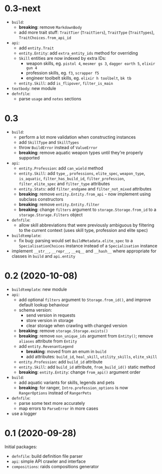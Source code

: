 # 0.3-next

- `build`:
    - **breaking**: remove `MarkdownBody`
    - add more trait stuff: `TraitTier` (`TraitTiers`), `TraitType`
      (`TraitTypes`), `TraitChoices.from_api_id`
- `api`:
    - add `entity.Trait`
    - `entity.Entity`: add `extra_entity_ids` method for overriding
    - `Skill` entities are now indexed by extra IDs:
        - weapon skills, eg. `pistol 4`, `mesmer gs 3`, `dagger earth 5`,
          `elixir gun 4`
        - profession skills, eg. `f3`, `scrapper f5`
        - engineer toolbelt skills, eg. `elixir h toolbelt`, `bk tb`
    - `entity.Skill`: add `is_flipover`, `filter_is_main`
- `textbody`: new module
- `defnfile`:
    - parse `usage` and `notes` sections

# 0.3

- `build`:
    - perform a lot more validation when constructing instances
    - add `SkillType` and `SkillTypes`
    - throw `BuildError` instead of `ValueError`
    - **breaking**: remove aquatic weapon types until they're properly supported
- `api`:
    - `entity.Profession`: add `can_wield` method
    - `entity.Skill`: add `type_`, `professions`, `elite_spec`, `weapon_type`,
      `is_aquatic`, `filter_has_build_id`, `filter_profession`,
      `filter_elite_spec` and `filter_type` attributes
    - `entity.Stats`: add `filter_endgame` and `filter_not_mixed` attributes
    - **breaking**: remove `entity.Entity.from_api` - now implement using
      subclass constructors
    - **breaking**: remove `entity.Entity.filter`
    - **breaking**: change `filters` argument to `storage.Storage.from_id` to a
      `storage.Storage.Filters` object
- `defnfile`:
    - allow skill abbreviations that were previously ambiguous by filtering to
      the current context (uses skill type, profession and elite spec)
- `buildtemplate`:
    - fix bug: parsing would set `BuildMetadata.elite_spec` to a
      `SpecialisationChoices` instance instead of a `Specialisation` instance
- implement `__str__`, `__repr__`, `__eq__` and `__hash__` where appropriate for
  classes in `build` and `api.entity`

# 0.2 (2020-10-08)

- `buildtemplate`: new module
- `api`:
    - add optional `filters` argument to `Storage.from_id()`, and improve
      default lookup behaviour
    - schema version:
        - send version in requests
        - store version in storage
        - clear storage when crawling with changed version
    - **breaking**: remove `storage.Storage.exists()`
    - **breaking**: remove `non_unique_ids` argument from `Entity()`; remove
      `aliases` attribute from `Entity`
    - add `entity.RevenantLegend`
        - **breaking**: moved from an enum in `build`
        - add attributes: `build_id`, `heal_skill`, `utility_skills`,
          `elite_skill`
    - `entity.Profession`: add `build_id` attribute
    - `entity.Skill`: add `build_id` attribute, `from_build_id()` static method
    - **breaking**: `entity.Entity`: change `from_api()` argument order
- `build`:
    - add aquatic variants for skills, legends and pets
    - **breaking**: for ranger, `Intro.profession_options` is now
      `RangerOptions` instead of `RangerPets`
- `defnfile`:
    - parse some text more accurately
    - map errors to `ParseError` in more cases
- use a logger

# 0.1 (2020-09-28)

Initial packages:
- `defnfile`: build definition file parser
- `api`: simple API crawler and interface
- `compositions`: raids compositions generator
